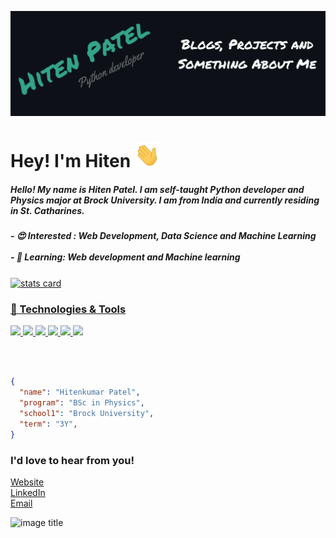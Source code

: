 ![My Banner](images/abc2.png)

<h1>Hey! I'm Hiten <img src="gifs/wave.gif" 
         alt="Waving hand animated gif"
         height="40"
         width="40"/></h1>


<div>
<h5>
  Hello! My name is Hiten Patel. I am self-taught Python developer and Physics major at Brock University. I am from India and currently residing in St. Catharines. 
</h5>
<h5>
  - 😍 Interested : Web Development, Data Science and Machine Learning<br><br>
  - 🌱 Learning: Web development and Machine learning
</h5>
</div>

<p>
  <a href="https://github.com/Hiten1708">
<div>
    <img align='center' alt= "stats card" height="200px" width="400" src="https://github-readme-stats.vercel.app/api?username=Hiten1708&theme=gotham&show_icons=true&count_private=true" />
</div>
</p>

### 🔧 Technologies & Tools
![](https://img.shields.io/badge/OS-Linux-informational?style=flat&logo=linux&logoColor=white&color=2bbc8a)
![](https://img.shields.io/badge/Code-Python-informational?style=flat&logo=python&logoColor=white&color=2bbc8a)
![](https://img.shields.io/badge/Code-Make-informational?style=flat&logo=cmake&logoColor=white&color=2bbc8a)
![](https://img.shields.io/badge/Shell-Bash-informational?style=flat&logo=gnu-bash&logoColor=white&color=2bbc8a)
![](https://img.shields.io/badge/Tools-PostgreSQL-informational?style=flat&logo=postgresql&logoColor=white&color=2bbc8a)
![](https://img.shields.io/badge/Tools-Red_Hat_OpenShift-informational?style=flat&logo=red-hat-open-shift&logoColor=white&color=2bbc8a)

<br><br>

```json
{
  "name": "Hitenkumar Patel",
  "program": "BSc in Physics",
  "school1": "Brock University",
  "term": "3Y",
}
```
         
         
 
### I'd love to hear from you!
[Website](https://hiten1708.github.io/)\
[LinkedIn](https://www.linkedin.com/in/hitenkumar-patel-79287b1a8/)\
[Email](mailto:hp19mx@brocku.ca)


![image title](https://rushter.com/counter.svg)

